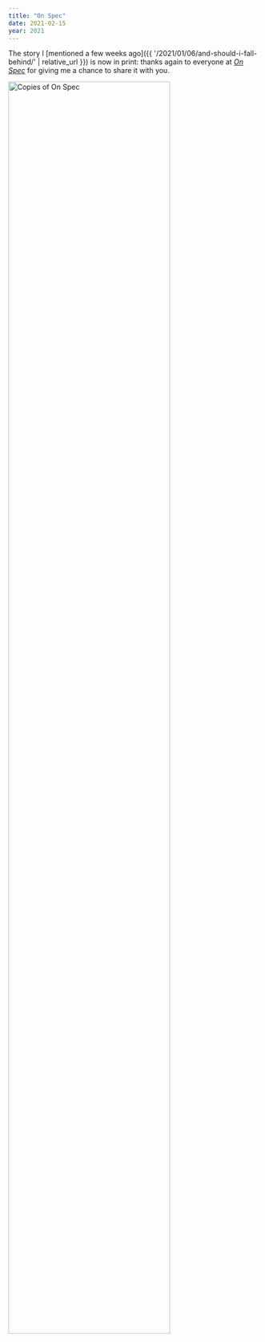 ```yaml
---
title: "On Spec"
date: 2021-02-15
year: 2021
---
```


The story I [mentioned a few weeks ago]({{ '/2021/01/06/and-should-i-fall-behind/' | relative_url }})
is now in print:
thanks again to everyone at *[On Spec](http://onspec.ca)*
for giving me a chance to share it with you.

<img src="{{ '/files/2021/on-spec-copies.jpg' | relative_url }}" alt="Copies of On Spec" width="80%" class="centered">
